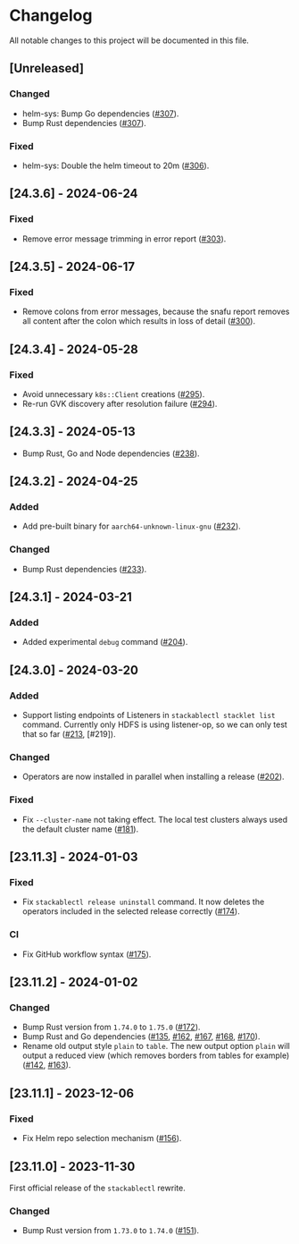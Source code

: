 # Changelog

All notable changes to this project will be documented in this file.

## [Unreleased]

### Changed

- helm-sys: Bump Go dependencies ([#307]).
- Bump Rust dependencies ([#307]).

### Fixed

- helm-sys: Double the helm timeout to 20m ([#306]).

[#306]: https://github.com/stackabletech/stackable-cockpit/pull/306
[#307]: https://github.com/stackabletech/stackable-cockpit/pull/307

## [24.3.6] - 2024-06-24

### Fixed

- Remove error message trimming in error report ([#303]).

[#303]: https://github.com/stackabletech/stackable-cockpit/pull/303

## [24.3.5] - 2024-06-17

### Fixed

- Remove colons from error messages, because the snafu report removes all
  content after the colon which results in loss of detail ([#300]).

[#300]: https://github.com/stackabletech/stackable-cockpit/pull/300

## [24.3.4] - 2024-05-28

### Fixed

- Avoid unnecessary `k8s::Client` creations ([#295]).
- Re-run GVK discovery after resolution failure ([#294]).

[#294]: https://github.com/stackabletech/stackable-cockpit/pull/294
[#295]: https://github.com/stackabletech/stackable-cockpit/pull/295

## [24.3.3] - 2024-05-13

- Bump Rust, Go and Node dependencies ([#238]).

[#238]: https://github.com/stackabletech/stackable-cockpit/pull/238

## [24.3.2] - 2024-04-25

### Added

- Add pre-built binary for `aarch64-unknown-linux-gnu` ([#232]).

### Changed

- Bump Rust dependencies ([#233]).

[#232]: https://github.com/stackabletech/stackable-cockpit/pull/232
[#233]: https://github.com/stackabletech/stackable-cockpit/pull/233

## [24.3.1] - 2024-03-21

### Added

- Added experimental `debug` command ([#204]).

[#204]: https://github.com/stackabletech/stackable-cockpit/pull/204

## [24.3.0] - 2024-03-20

### Added

- Support listing endpoints of Listeners in `stackablectl stacklet list` command.
  Currently only HDFS is using listener-op, so we can only test that so far ([#213], [#219]).

### Changed

- Operators are now installed in parallel when installing a release ([#202]).

### Fixed

- Fix `--cluster-name` not taking effect. The local test clusters always used the default cluster name ([#181]).

[#181]: https://github.com/stackabletech/stackable-cockpit/pull/181
[#202]: https://github.com/stackabletech/stackable-cockpit/pull/202
[#213]: https://github.com/stackabletech/stackable-cockpit/pull/213

## [23.11.3] - 2024-01-03

### Fixed

- Fix `stackablectl release uninstall` command. It now deletes the operators included in the selected release correctly
  ([#174]).

[#174]: https://github.com/stackabletech/stackable-cockpit/pull/174

### CI

- Fix GitHub workflow syntax ([#175]).

[#175]: https://github.com/stackabletech/stackable-cockpit/pull/175

## [23.11.2] - 2024-01-02

### Changed

- Bump Rust version from `1.74.0` to `1.75.0` ([#172]).
- Bump Rust and Go dependencies ([#135], [#162], [#167], [#168], [#170]).
- Rename old output style `plain` to `table`. The new output option `plain` will output a reduced view (which removes
  borders from tables for example) ([#142], [#163]).

[#135]: https://github.com/stackabletech/stackable-cockpit/pull/135
[#142]: https://github.com/stackabletech/stackable-cockpit/issues/142
[#162]: https://github.com/stackabletech/stackable-cockpit/pull/162
[#163]: https://github.com/stackabletech/stackable-cockpit/pull/163
[#167]: https://github.com/stackabletech/stackable-cockpit/pull/167
[#168]: https://github.com/stackabletech/stackable-cockpit/pull/168
[#170]: https://github.com/stackabletech/stackable-cockpit/pull/170
[#172]: https://github.com/stackabletech/stackable-cockpit/pull/172

## [23.11.1] - 2023-12-06

### Fixed

- Fix Helm repo selection mechanism ([#156]).

[#156]: https://github.com/stackabletech/stackable-cockpit/pull/156

## [23.11.0] - 2023-11-30

First official release of the `stackablectl` rewrite.

### Changed

- Bump Rust version from `1.73.0` to `1.74.0` ([#151]).

[#151]: https://github.com/stackabletech/stackable-cockpit/pull/151
